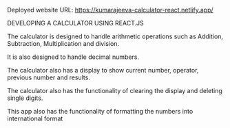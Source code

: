 Deployed website URL: https://kumarajeeva-calculator-react.netlify.app/  

DEVELOPING A CALCULATOR USING REACT.JS

The calculator is designed to handle arithmetic operations such as Addition, Subtraction, Multiplication and division.

It is also designed to handle decimal numbers.

The calculator also has a display to show current number, operator, previous number and results.

The calculator also has the functionality of clearing the display and deleting single digits.

This app also has the functionality of formatting the numbers into international format
